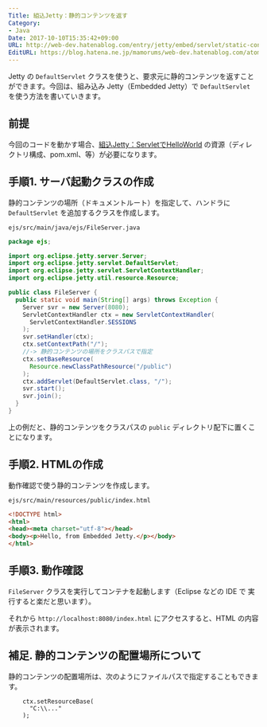 ```yaml
---
Title: 組込Jetty：静的コンテンツを返す
Category:
- Java
Date: 2017-10-10T15:35:42+09:00
URL: http://web-dev.hatenablog.com/entry/jetty/embed/servlet/static-contents
EditURL: https://blog.hatena.ne.jp/mamorums/web-dev.hatenablog.com/atom/entry/8599973812306582897
---
```


Jetty の `DefaultServlet` クラスを使うと、要求元に静的コンテンツを返すことができます。今回は、組み込み Jetty（Embedded Jetty）で `DefaultServlet` を使う方法を書いていきます。


## 前提
今回のコードを動かす場合、[組込Jetty：ServletでHelloWorld](/entry/jetty/embed/servlet/hello-world) の資源（ディレクトリ構成、pom.xml、等）が必要になります。


## 手順1. サーバ起動クラスの作成
静的コンテンツの場所（ドキュメントルート）を指定して、ハンドラに `DefaultServlet` を追加するクラスを作成します。

`ejs/src/main/java/ejs/FileServer.java`

```java
package ejs;

import org.eclipse.jetty.server.Server;
import org.eclipse.jetty.servlet.DefaultServlet;
import org.eclipse.jetty.servlet.ServletContextHandler;
import org.eclipse.jetty.util.resource.Resource;

public class FileServer {
  public static void main(String[] args) throws Exception {
    Server svr = new Server(8080);
    ServletContextHandler ctx = new ServletContextHandler(
      ServletContextHandler.SESSIONS
    );
    svr.setHandler(ctx);
    ctx.setContextPath("/");
    //-> 静的コンテンツの場所をクラスパスで指定
    ctx.setBaseResource(
      Resource.newClassPathResource("/public")
    );
    ctx.addServlet(DefaultServlet.class, "/");
    svr.start();
    svr.join();
  }
}
```

上の例だと、静的コンテンツをクラスパスの `public` ディレクトリ配下に置くことになります。


## 手順2. HTMLの作成
動作確認で使う静的コンテンツを作成します。

`ejs/src/main/resources/public/index.html`

```html
<!DOCTYPE html>
<html>
<head><meta charset="utf-8"></head>
<body><p>Hello, from Embedded Jetty.</p></body>
</html>
```

## 手順3. 動作確認
`FileServer` クラスを実行してコンテナを起動します（Eclipse などの IDE で 実行すると楽だと思います）。

それから `http://localhost:8080/index.html` にアクセスすると、HTML の内容が表示されます。


## 補足. 静的コンテンツの配置場所について
静的コンテンツの配置場所は、次のようにファイルパスで指定することもできます。

```
    ctx.setResourceBase(
      "C:\\..."
    );
```
